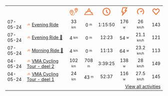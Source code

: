 <table>
    <tr>
        <th></th>
        <th></th>
        <th align="center"><img src="https://raw.githubusercontent.com/robiningelbrecht/strava-activities/master/public/distance.svg" width="30" alt="distance" title="distance"/></th>
        <th align="center"><img src="https://raw.githubusercontent.com/robiningelbrecht/strava-activities/master/public/elevation.svg" width="30" alt="elevation" title="elevation"/></th>
        <th align="center"><img src="https://raw.githubusercontent.com/robiningelbrecht/strava-activities/master/public/time.svg" width="30" alt="time" title="time"/></th>
        <th align="center"><img src="https://raw.githubusercontent.com/robiningelbrecht/strava-activities/master/public/average-watt.svg" width="30" alt="average watts" title="average watts"/></th>
        <th align="center"><img src="https://raw.githubusercontent.com/robiningelbrecht/strava-activities/master/public/average-speed.svg" width="30" alt="average speed" title="average speed"/></th>
        <th align="center"><img src="https://raw.githubusercontent.com/robiningelbrecht/strava-activities/master/public/heart-rate.svg" width="30" alt="average heart rate" title="average heart rate"/></th>
    </tr>
            <tr>
            <td>07-05-24</td>
            <td>
                <img src="https://raw.githubusercontent.com/robiningelbrecht/strava-activities/master/public/activity-ride.svg" width="12" alt="Evening Ride" title="Evening Ride"/>
<a href="https://www.strava.com/activities/11355985803" title="Kcal: 906 | Gear: None ">Evening Ride</a>
            </td>
            <td align="center">33 <sup><sub>km</sub></sup></td>
            <td align="center">0 <sup><sub>m</sub></sup></td>
            <td align="center">1:15:50</td>
            <td align="center">176 <sup><sub>w</sub></sup></td>
            <td align="center">26 <sup><sub>km/h</sub></sup></td>
            <td align="center">143</td>
        </tr>
            <tr>
            <td>07-05-24</td>
            <td>
                <img src="https://raw.githubusercontent.com/robiningelbrecht/strava-activities/master/public/activity-ride.svg" width="12" alt="Evening Ride 🚃" title="Evening Ride 🚃"/>
<a href="https://www.strava.com/activities/11354178310" title="Kcal: 113 | Gear: None ">Evening Ride 🚃</a>
            </td>
            <td align="center">4 <sup><sub>km</sub></sup></td>
            <td align="center">0 <sup><sub>m</sub></sup></td>
            <td align="center">12:23</td>
            <td align="center">54 <sup><sub>w</sub></sup></td>
            <td align="center">21.1 <sup><sub>km/h</sub></sup></td>
            <td align="center">121</td>
        </tr>
            <tr>
            <td>07-05-24</td>
            <td>
                <img src="https://raw.githubusercontent.com/robiningelbrecht/strava-activities/master/public/activity-ride.svg" width="12" alt="Morning Ride 🚃" title="Morning Ride 🚃"/>
<a href="https://www.strava.com/activities/11350176278" title="Kcal: 89 | Gear: None ">Morning Ride 🚃</a>
            </td>
            <td align="center">4 <sup><sub>km</sub></sup></td>
            <td align="center">0 <sup><sub>m</sub></sup></td>
            <td align="center">11:13</td>
            <td align="center">64 <sup><sub>w</sub></sup></td>
            <td align="center">23.2 <sup><sub>km/h</sub></sup></td>
            <td align="center">113</td>
        </tr>
            <tr>
            <td>04-05-24</td>
            <td>
                <img src="https://raw.githubusercontent.com/robiningelbrecht/strava-activities/master/public/activity-ride.svg" width="12" alt="VMA Cycling Tour - deel 2" title="VMA Cycling Tour - deel 2"/>
<a href="https://www.strava.com/activities/11329234761" title="Kcal: 2152 | Gear: None ">VMA Cycling Tour - deel 2</a>
            </td>
            <td align="center">102 <sup><sub>km</sub></sup></td>
            <td align="center">708 <sup><sub>m</sub></sup></td>
            <td align="center">3:39:25</td>
            <td align="center">138 <sup><sub>w</sub></sup></td>
            <td align="center">28 <sup><sub>km/h</sub></sup></td>
            <td align="center">149</td>
        </tr>
            <tr>
            <td>04-05-24</td>
            <td>
                <img src="https://raw.githubusercontent.com/robiningelbrecht/strava-activities/master/public/activity-ride.svg" width="12" alt="VMA Cycling Tour - deel 1" title="VMA Cycling Tour - deel 1"/>
<a href="https://www.strava.com/activities/11327140989" title="Kcal: 590 | Gear: None ">VMA Cycling Tour - deel 1</a>
            </td>
            <td align="center">24 <sup><sub>km</sub></sup></td>
            <td align="center">43 <sup><sub>m</sub></sup></td>
            <td align="center">52:37</td>
            <td align="center">116 <sup><sub>w</sub></sup></td>
            <td align="center">27.5 <sup><sub>km/h</sub></sup></td>
            <td align="center">145</td>
        </tr>
                <tr>
            <td colspan="8" align="right"><a href="https://github.com/robiningelbrecht/strava-activities#activities">View all activities</a></td>
        </tr>
    </table>
